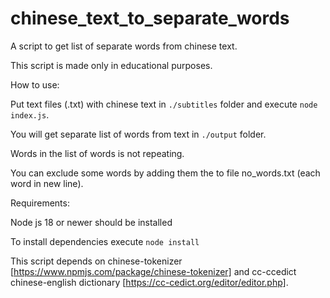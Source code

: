 # chinese_text_to_separate_words
A script to get list of separate words from chinese text.

This script is made only in educational purposes.

How to use:

Put text files (.txt) with chinese text in <code>./subtitles</code> folder and execute <code>node index.js</code>.

You will get separate list of words from text in <code>./output</code> folder. 

Words in the list of words is not repeating.

You can exclude some words by adding them the to file no_words.txt (each word in new line).

Requirements:

Node js 18 or newer should be installed

To install dependencies execute <code>node install</code>

This script depends on chinese-tokenizer [https://www.npmjs.com/package/chinese-tokenizer] and cc-ccedict chinese-english dictionary [https://cc-cedict.org/editor/editor.php].

